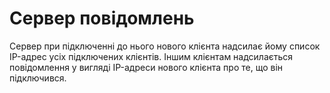 # Сервер повідомлень

Сервер при підключенні до нього нового клієнта надсилає йому список IP-адрес усіх підключених клієнтів. Іншим клієнтам надсилається повідомлення у вигляді IP-адреси нового клієнта про те, що він підключився.
